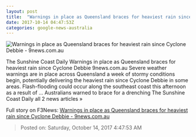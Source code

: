 ```yaml
---
layout: post
title:  "Warnings in place as Queensland braces for heaviest rain since Cyclone Debbie - 9news.com.au"
date: 2017-10-14 04:47:53Z
categories: google-news-australia
---
```


![Warnings in place as Queensland braces for heaviest rain since Cyclone Debbie - 9news.com.au](https://cf-images.ap-southeast-2.prod.boltdns.net/v1/static/664969388001/cb49f1a3-16f6-4cc9-89cb-d3f6b988d373/e4230032-6fe6-40c0-86cc-92b10956d893/640x360/match/image.jpg)

The Sunshine Coast Daily Warnings in place as Queensland braces for heaviest rain since Cyclone Debbie 9news.com.au Severe weather warnings are in place across Queensland a week of stormy conditions begin, potentially delivering the heaviest rain since Cyclone Debbie in some areas. Flash-flooding could occur along the southeast coast this afternoon as a result of ... Australians warned to brace for a drenching The Sunshine Coast Daily all 2 news articles »


Full story on F3News: [Warnings in place as Queensland braces for heaviest rain since Cyclone Debbie - 9news.com.au](http://www.f3nws.com/n/MXGQvE)

> Posted on: Saturday, October 14, 2017 4:47:53 AM
